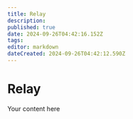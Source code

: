 ```yaml
---
title: Relay
description: 
published: true
date: 2024-09-26T04:42:16.152Z
tags: 
editor: markdown
dateCreated: 2024-09-26T04:42:12.590Z
---
```


# Relay
Your content here